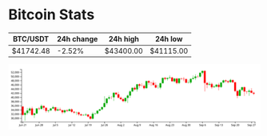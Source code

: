 # Bitcoin Stats

BTC/USDT|24h change|24h high|24h low|
|---|---|---|---|
|$41742.48|-2.52%|$43400.00|$41115.00|

<img src="./chart.svg">
